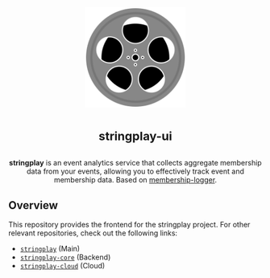<p align="center">
<img alt="App logo (film)" width="200" height="200" src="./assets/logo-stroke.svg" />
</p>

<h1 align="center">
<sup>stringplay-ui</sup>
</h1>

<p align="center">
<strong>stringplay</strong> is an event analytics service that collects aggregate membership data from your events, allowing you to effectively track event and membership data. Based on <a href="https://github.com/cloudydaiyz/membership-logger">membership-logger</a>.
</p>

## Overview

This repository provides the frontend for the stringplay project. For other relevant repositories, check out the following links:

- [`stringplay`](https://github.com/cloudydaiyz/stringplay) (Main)
- [`stringplay-core`](https://github.com/cloudydaiyz/stringplay-core) (Backend)
- [`stringplay-cloud`](https://github.com/cloudydaiyz/stringplay-cloud) (Cloud)